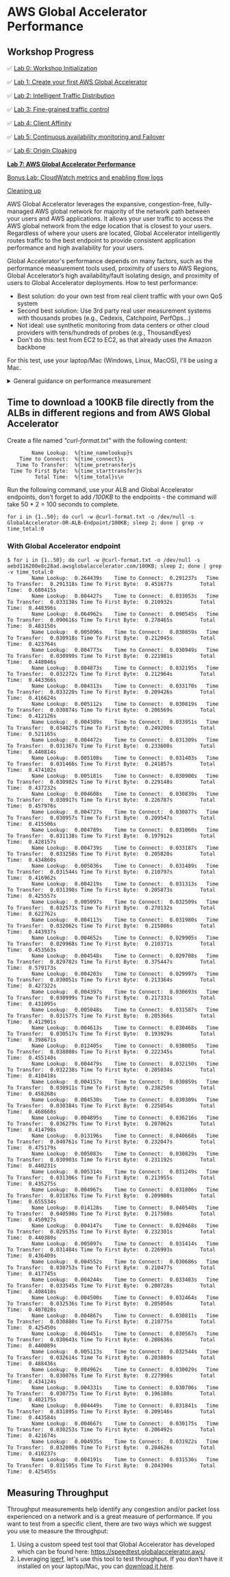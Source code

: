 # AWS Global Accelerator Performance

## Workshop Progress
✅ [Lab 0: Workshop Initialization](../lab-0-init)

✅ [Lab 1: Create your first AWS Global Accelerator](../lab-1-create-aws-global-accelerator)

✅ [Lab 2: Intelligent Traffic Distribution](../lab-2-traffic-distribution)

✅ [Lab 3: Fine-grained traffic control](../lab-3-fine-grained-control)

✅ [Lab 4: Client Affinity](../lab-4-client-affinity)

✅ [Lab 5: Continuous availability monitoring and Failover](../lab-5-observability)

✅ [Lab 6: Origin Cloaking](../lab-6-origin-cloaking)

**[Lab 7: AWS Global Accelerator Performance](../lab-7-aga-performance)**

[Bonus Lab: CloudWatch metrics and enabling flow logs](../bonus-lab)

[Cleaning up](../clean-up)

AWS Global Accelerator leverages the expansive, congestion-free, fully-managed AWS global network for majority of the network path between your users and AWS applications. It allows your user traffic to access the AWS global network from the edge location that is closest to your users. Regardless of where your users are located, Global Accelerator intelligently routes traffic to the best endpoint to provide consistent application performance and high availability for your users.

Global Accelerator's performance depends on many factors, such as the performance measurement tools used, proximity of users to AWS Regions, Global Accelerator’s high availability/fault isolating design, and proximity of users to Global Accelerator deployments. How to test performance:

- Best solution: do your own test from real client traffic with your own QoS system
- Second best solution: Use 3rd party real user measurement systems with thousands probes (e.g., Cedexis, Catchpoint, PerfOps…)
- Not ideal: use synthetic monitoring from data centers or other cloud providers with tens/hundreds of probes (e.g., ThousandEyes)
- Don't do this: test from EC2 to EC2, as that already uses the Amazon backbone

For this test, use your laptop/Mac (Windows, Linux, MacOS), I'll be using a Mac.

<details>
<summary>General guidance on performance measurement</summary>

It's recommended to capture 1000+ samples every hour for a day to avoid a single data-point from skewing result. Performance in the internet, for example, varies every hour as traffic goes into peak and faces congestion on the public internet. Hence, having samples per hour of the day gives a more complete picture on performance.

</details>

## Time to download a 100KB file directly from the ALBs in different regions and from AWS Global Accelerator
Create a file named *"curl-format.txt"* with the following content:

```
        Name Lookup:  %{time_namelookup}s
    Time to Connect:  %{time_connect}s
   Time To Transfer:  %{time_pretransfer}s
 Time To First Byte:  %{time_starttransfer}s
         Total Time:  %{time_total}s\n
```

Run the following command, use your ALB and Global Accelerator endpoints, don't forget to add */100KB* to the endpoints - the command will take 50 * 2 = 100 seconds to complete.

```
for i in {1..50}; do curl -w @curl-format.txt -o /dev/null -s GlobalAccelerator-OR-ALB-Endpoint/100KB; sleep 2; done | grep -v time_total:0
```

### With Global Accelerator endpoint

```
$ for i in {1..50}; do curl -w @curl-format.txt -o /dev/null -s aebd116200e8c28ad.awsglobalaccelerator.com/100KB; sleep 2; done | grep -v time_total:0
        Name Lookup:  0.264439s    Time to Connect:  0.291237s   Time To Transfer:  0.291318s Time To First Byte:  0.451677s         Total Time:  0.680415s
        Name Lookup:  0.004427s    Time to Connect:  0.033053s   Time To Transfer:  0.033138s Time To First Byte:  0.210932s         Total Time:  0.448396s
        Name Lookup:  0.064962s    Time to Connect:  0.090545s   Time To Transfer:  0.090616s Time To First Byte:  0.278465s         Total Time:  0.483150s
        Name Lookup:  0.005096s    Time to Connect:  0.030859s   Time To Transfer:  0.030918s Time To First Byte:  0.212045s         Total Time:  0.423764s
        Name Lookup:  0.004773s    Time to Connect:  0.030949s   Time To Transfer:  0.030999s Time To First Byte:  0.221981s         Total Time:  0.448046s
        Name Lookup:  0.004873s    Time to Connect:  0.032195s   Time To Transfer:  0.032272s Time To First Byte:  0.212964s         Total Time:  0.443366s
        Name Lookup:  0.004313s    Time to Connect:  0.033170s   Time To Transfer:  0.033220s Time To First Byte:  0.209426s         Total Time:  0.416624s
        Name Lookup:  0.005112s    Time to Connect:  0.030819s   Time To Transfer:  0.030874s Time To First Byte:  0.206569s         Total Time:  0.412126s
        Name Lookup:  0.004389s    Time to Connect:  0.033951s   Time To Transfer:  0.034027s Time To First Byte:  0.249200s         Total Time:  0.521165s
        Name Lookup:  0.004472s    Time to Connect:  0.031309s   Time To Transfer:  0.031367s Time To First Byte:  0.233600s         Total Time:  0.440814s
        Name Lookup:  0.005108s    Time to Connect:  0.031403s   Time To Transfer:  0.031466s Time To First Byte:  0.241857s         Total Time:  0.474102s
        Name Lookup:  0.005181s    Time to Connect:  0.030900s   Time To Transfer:  0.030982s Time To First Byte:  0.229148s         Total Time:  0.437232s
        Name Lookup:  0.004608s    Time to Connect:  0.030839s   Time To Transfer:  0.030917s Time To First Byte:  0.226787s         Total Time:  0.457976s
        Name Lookup:  0.004727s    Time to Connect:  0.030877s   Time To Transfer:  0.030957s Time To First Byte:  0.209547s         Total Time:  0.415506s
        Name Lookup:  0.004789s    Time to Connect:  0.031060s   Time To Transfer:  0.031138s Time To First Byte:  0.197912s         Total Time:  0.428157s
        Name Lookup:  0.004739s    Time to Connect:  0.033187s   Time To Transfer:  0.033258s Time To First Byte:  0.205820s         Total Time:  0.434860s
        Name Lookup:  0.005036s    Time to Connect:  0.031489s   Time To Transfer:  0.031544s Time To First Byte:  0.210797s         Total Time:  0.416962s
        Name Lookup:  0.004219s    Time to Connect:  0.031313s   Time To Transfer:  0.031390s Time To First Byte:  0.205873s         Total Time:  0.425557s
        Name Lookup:  0.005097s    Time to Connect:  0.032509s   Time To Transfer:  0.032573s Time To First Byte:  0.270132s         Total Time:  0.622762s
        Name Lookup:  0.004113s    Time to Connect:  0.031980s   Time To Transfer:  0.032062s Time To First Byte:  0.215086s         Total Time:  0.443937s
        Name Lookup:  0.004652s    Time to Connect:  0.029905s   Time To Transfer:  0.029968s Time To First Byte:  0.210371s         Total Time:  0.453563s
        Name Lookup:  0.004548s    Time to Connect:  0.029708s   Time To Transfer:  0.029782s Time To First Byte:  0.375447s         Total Time:  0.579173s
        Name Lookup:  0.004203s    Time to Connect:  0.029997s   Time To Transfer:  0.030051s Time To First Byte:  0.213364s         Total Time:  0.427322s
        Name Lookup:  0.004397s    Time to Connect:  0.030693s   Time To Transfer:  0.030999s Time To First Byte:  0.217331s         Total Time:  0.431095s
        Name Lookup:  0.005048s    Time to Connect:  0.031507s   Time To Transfer:  0.031577s Time To First Byte:  0.205366s         Total Time:  0.412901s
        Name Lookup:  0.004613s    Time to Connect:  0.030468s   Time To Transfer:  0.030517s Time To First Byte:  0.193929s         Total Time:  0.398671s
        Name Lookup:  0.012405s    Time to Connect:  0.038005s   Time To Transfer:  0.038080s Time To First Byte:  0.222345s         Total Time:  0.455140s
        Name Lookup:  0.004479s    Time to Connect:  0.032150s   Time To Transfer:  0.032238s Time To First Byte:  0.205034s         Total Time:  0.410418s
        Name Lookup:  0.004157s    Time to Connect:  0.030859s   Time To Transfer:  0.030911s Time To First Byte:  0.238250s         Total Time:  0.458268s
        Name Lookup:  0.004530s    Time to Connect:  0.030309s   Time To Transfer:  0.030384s Time To First Byte:  0.225054s         Total Time:  0.468660s
        Name Lookup:  0.004895s    Time to Connect:  0.036216s   Time To Transfer:  0.036279s Time To First Byte:  0.207062s         Total Time:  0.414798s
        Name Lookup:  0.013196s    Time to Connect:  0.040668s   Time To Transfer:  0.040761s Time To First Byte:  0.232047s         Total Time:  0.475179s
        Name Lookup:  0.005083s    Time to Connect:  0.030829s   Time To Transfer:  0.030903s Time To First Byte:  0.231192s         Total Time:  0.440231s
        Name Lookup:  0.005314s    Time to Connect:  0.031249s   Time To Transfer:  0.031306s Time To First Byte:  0.213955s         Total Time:  0.435275s
        Name Lookup:  0.004967s    Time to Connect:  0.031806s   Time To Transfer:  0.031876s Time To First Byte:  0.209980s         Total Time:  0.655534s
        Name Lookup:  0.014128s    Time to Connect:  0.040540s   Time To Transfer:  0.040598s Time To First Byte:  0.217508s         Total Time:  0.450927s
        Name Lookup:  0.004147s    Time to Connect:  0.029468s   Time To Transfer:  0.029535s Time To First Byte:  0.232301s         Total Time:  0.440380s
        Name Lookup:  0.005097s    Time to Connect:  0.031414s   Time To Transfer:  0.031484s Time To First Byte:  0.226993s         Total Time:  0.436409s
        Name Lookup:  0.004552s    Time to Connect:  0.030686s   Time To Transfer:  0.030753s Time To First Byte:  0.210477s         Total Time:  0.417745s
        Name Lookup:  0.004244s    Time to Connect:  0.033483s   Time To Transfer:  0.033545s Time To First Byte:  0.200728s         Total Time:  0.408410s
        Name Lookup:  0.004500s    Time to Connect:  0.032464s   Time To Transfer:  0.032536s Time To First Byte:  0.205050s         Total Time:  0.407028s
        Name Lookup:  0.004867s    Time to Connect:  0.030811s   Time To Transfer:  0.030880s Time To First Byte:  0.210775s         Total Time:  0.425450s
        Name Lookup:  0.004451s    Time to Connect:  0.030567s   Time To Transfer:  0.030643s Time To First Byte:  0.208636s         Total Time:  0.440089s
        Name Lookup:  0.005113s    Time to Connect:  0.032544s   Time To Transfer:  0.032614s Time To First Byte:  0.203889s         Total Time:  0.488436s
        Name Lookup:  0.004962s    Time to Connect:  0.030029s   Time To Transfer:  0.030076s Time To First Byte:  0.227998s         Total Time:  0.434124s
        Name Lookup:  0.004331s    Time to Connect:  0.030706s   Time To Transfer:  0.030775s Time To First Byte:  0.196180s         Total Time:  0.402175s
        Name Lookup:  0.004449s    Time to Connect:  0.031841s   Time To Transfer:  0.031895s Time To First Byte:  0.209146s         Total Time:  0.443584s
        Name Lookup:  0.004667s    Time to Connect:  0.030175s   Time To Transfer:  0.030253s Time To First Byte:  0.206492s         Total Time:  0.421674s
        Name Lookup:  0.004935s    Time to Connect:  0.031922s   Time To Transfer:  0.032000s Time To First Byte:  0.204626s         Total Time:  0.410237s
        Name Lookup:  0.004191s    Time to Connect:  0.031536s   Time To Transfer:  0.031595s Time To First Byte:  0.204390s         Total Time:  0.425455s
```

## Measuring Throughput
Throughput measurements help identify any congestion and/or packet loss experienced on a network and is a great measure of performance. If you want to test from a specific client, there are two ways which we suggest you use to measure the throughput:
1. Using a custom speed test tool that Global Accelerator has developed which can be found here: https://speedtest.globalaccelerator.aws/
2. Leveraging [iperf](https://iperf.fr/iperf-doc.php#3doc), let's use this tool to test throughput. If you don't have it installed on your laptop/Mac, you can [download it here](https://iperf.fr/en/iperf-download.php).
